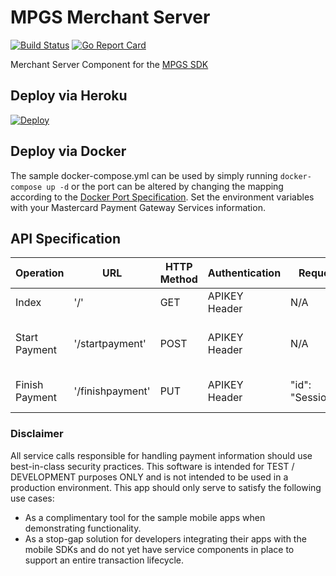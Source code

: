 # MPGS Merchant Server

[![Build Status](https://travis-ci.com/dangeroustech/MPGSMerchantServer.svg?branch=master)](https://travis-ci.com/dangeroustech/MPGSMerchantServer)
[![Go Report Card](https://goreportcard.com/badge/github.com/dangeroustech/mpgsmerchantserver)](https://goreportcard.com/report/github.com/dangeroustech/mpgsmerchantserver)

Merchant Server Component for the [MPGS SDK](https://test-gateway.mastercard.com/api/documentation/integrationGuidelines/mobileSDK/integrationModelMobileSDK.html?locale=en_US)

## Deploy via Heroku

[![Deploy](https://www.herokucdn.com/deploy/button.svg)](https://heroku.com/deploy?template=https://github.com/dangeroustech/MPGSMerchantServer)

## Deploy via Docker

The sample docker-compose.yml can be used by simply running `docker-compose up -d` or the port can be altered by changing the mapping according to the [Docker Port Specification](https://docs.docker.com/compose/compose-file/#ports). Set the environment variables with your Mastercard Payment Gateway Services information.

## API Specification

|Operation     |URL             |HTTP Method|Authentication|Request                 |Response                                           |
|--------------|----------------|-----------|--------------|------------------------|---------------------------------------------------|
|Index         |'/'             |GET        |APIKEY Header |N/A                     |N/A, Only Generates Log Output                     |
|Start Payment |'/startpayment' |POST       |APIKEY Header |N/A                     |"id": "SessionID/NONE", "result": "SUCCESS/FAILURE"|
|Finish Payment|'/finishpayment'|PUT        |APIKEY Header |"id": "SessionID"       |"id": "SessionID", "result": "SUCCESS/FAILURE"     |

### Disclaimer

All service calls responsible for handling payment information should use best-in-class security practices. This software is intended for TEST / DEVELOPMENT purposes ONLY and is not intended to be used in a production environment. This app should only serve to satisfy the following use cases:

- As a complimentary tool for the sample mobile apps when demonstrating functionality.
- As a stop-gap solution for developers integrating their apps with the mobile SDKs and do not yet have service components in place to support an entire transaction lifecycle.
